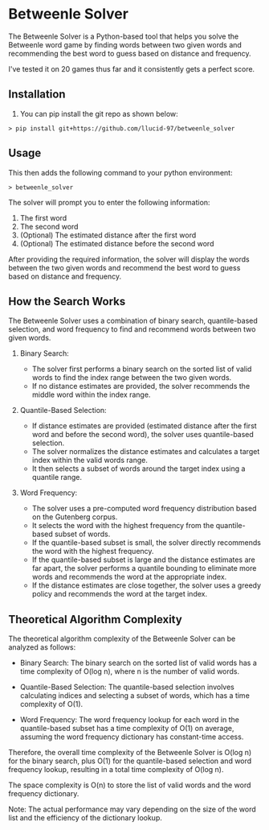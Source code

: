 # Betweenle Solver

The Betweenle Solver is a Python-based tool that helps you solve the Betweenle word game by finding words between two given words and recommending the best word to guess based on distance and frequency.

I've tested it on 20 games thus far and it consistently gets a perfect score.

## Installation

1. You can pip install the git repo as shown below:

```
> pip install git+https://github.com/llucid-97/betweenle_solver
```

## Usage

This then adds the following command to your python environment:

```
> betweenle_solver
```

The solver will prompt you to enter the following information:

1. The first word
2. The second word
3. (Optional) The estimated distance after the first word
4. (Optional) The estimated distance before the second word

After providing the required information, the solver will display the words between the two given words and recommend the best word to guess based on distance and frequency.

## How the Search Works

The Betweenle Solver uses a combination of binary search, quantile-based selection, and word frequency to find and recommend words between two given words.

1. Binary Search:
   - The solver first performs a binary search on the sorted list of valid words to find the index range between the two given words.
   - If no distance estimates are provided, the solver recommends the middle word within the index range.

2. Quantile-Based Selection:
   - If distance estimates are provided (estimated distance after the first word and before the second word), the solver uses quantile-based selection.
   - The solver normalizes the distance estimates and calculates a target index within the valid words range.
   - It then selects a subset of words around the target index using a quantile range.

3. Word Frequency:
   - The solver uses a pre-computed word frequency distribution based on the Gutenberg corpus.
   - It selects the word with the highest frequency from the quantile-based subset of words.
   - If the quantile-based subset is small, the solver directly recommends the word with the highest frequency.
   - If the quantile-based subset is large and the distance estimates are far apart, the solver performs a quantile bounding to eliminate more words and recommends the word at the appropriate index.
   - If the distance estimates are close together, the solver uses a greedy policy and recommends the word at the target index.

## Theoretical Algorithm Complexity

The theoretical algorithm complexity of the Betweenle Solver can be analyzed as follows:

- Binary Search: The binary search on the sorted list of valid words has a time complexity of O(log n), where n is the number of valid words.

- Quantile-Based Selection: The quantile-based selection involves calculating indices and selecting a subset of words, which has a time complexity of O(1).

- Word Frequency: The word frequency lookup for each word in the quantile-based subset has a time complexity of O(1) on average, assuming the word frequency dictionary has constant-time access.

Therefore, the overall time complexity of the Betweenle Solver is O(log n) for the binary search, plus O(1) for the quantile-based selection and word frequency lookup, resulting in a total time complexity of O(log n).

The space complexity is O(n) to store the list of valid words and the word frequency dictionary.

Note: The actual performance may vary depending on the size of the word list and the efficiency of the dictionary lookup.

